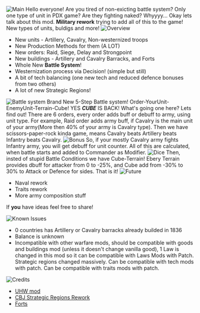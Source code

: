 ![Main](https://i.imgur.com/n21kjpW.jpg)
Hello everyone! Are you tired of non-exicting battle system? Only one type of unit in PDX game? Are they fighting naked? Whyyyy... Okay lets talk about this mod. **Military rework** trying to add all of this to the game! New types of units, buldigs and more!
![Overview](https://i.imgur.com/Q3pOCSY.jpg)

- New units - Artillery, Cavalry, Non-westernized troops
- New Production Methods for them (A LOT)
- New orders: Raid, Siege, Delay and Strongpoint
- New buildings - Artillery and Cavalry Barracks, and Forts
- Whole New **Battle System**!
- Westernization process via Decision! (simple but still)
- A bit of tech balancing (one new tech and reduced defence bonuses from two others)
- A lot of new Strategic Regions!

![Battle system](https://i.imgur.com/kB24pfv.jpg)
Brand New 5-Step Battle system! Order-YourUnit-EnemyUnit-Terrain-Cube! YES **_CUBE_** IS BACK! What's going one here? Lets find out! There are 6 orders, every order adds buff or debuff to army, using unit type. For example, Raid order adds army buff, if Cavalry is the main unit of your army(More then 40% of your army is Cavalry type). Then
we have scissors-paper-rock kinda game, means Cavalry beats Artillery beats Infantry beats Cavalry.
![Bonus](https://i.imgur.com/0Y0afUq.png)
So, if your mostly Cavalry army fights Infantry army, you will get debuff for unit counter. All of this are calculated, when battle starts and added to Commander as Modifier.
![Dice](https://i.imgur.com/I4YFciz.png)
Then, insted of stupid Battle Conditions we have Cube-Terrain! Ebery Terrain provides dbuff for attacker from 0 to -25%, and Cube add from -30% to 30% to Attack or Defence for sides. That is it!
![Future](https://i.imgur.com/WgHT9Jk.jpg)

- Naval rework
- Traits rework
- More army composition stuff

If **you** have ideas feel free to share!

![Known Issues](https://i.imgur.com/wX6Ujrt.jpg)

- 0 countries has Artillery or Cavalry barracks already builded in 1836
- Balance is unknown
- Incompatible with other warfare mods, should be compatible with goods and buildings mod (unless it doesn't change vanilla good), 1 Law is changed in this mod so it can be compatible with Laws Mods with Patch. Strategic regions changed massively. Can be compatible with tech mods with patch. Can be compatible with traits mods with patch.

![Credits](https://i.imgur.com/PLAryYi.jpg)

- [UHW mod](https://steamcommunity.com/sharedfiles/filedetails/?id=2948397644)
- [CBJ Strategic Regions Rework](https://steamcommunity.com/sharedfiles/filedetails/?id=2883944649)
- [Forts](https://steamcommunity.com/sharedfiles/filedetails/?id=2944315567)
